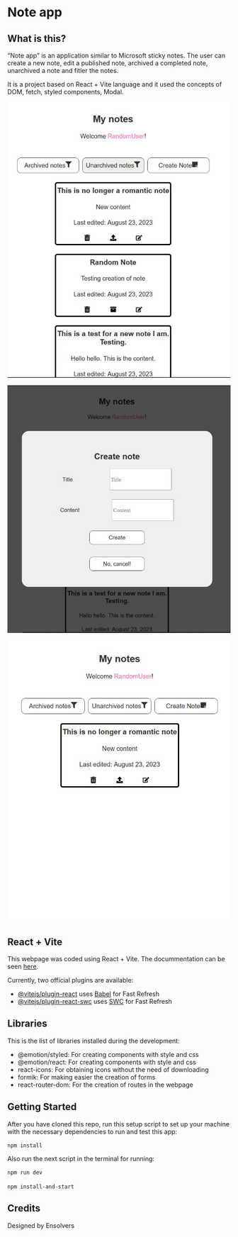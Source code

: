 # Note app

## What is this?

“Note app” is an application similar to Microsoft sticky notes. The user can create a new note, edit a published note, archived a completed note, unarchived a note and fitler the notes.

It is a project based on React + Vite language and it used the concepts of DOM, fetch, styled components, Modal.

![homepage](https://github.com/Angelinis/Frontend/blob/main/src/assets/Mynotes_1.JPG?raw=yes)

![details1](https://github.com/Angelinis/Frontend/blob/main/src/assets/Mynotes_2.JPG?raw=yes)

![details2](https://github.com/Angelinis/Frontend/blob/main/src/assets/Mynotes_3.JPG?raw=yes)

## React + Vite

This webpage was coded using React + Vite. The docummentation can be seen [here][vite].

[vite]: https://vitejs.dev/guide/

Currently, two official plugins are available:

- [@vitejs/plugin-react](https://github.com/vitejs/vite-plugin-react/blob/main/packages/plugin-react/README.md) uses [Babel](https://babeljs.io/) for Fast Refresh
- [@vitejs/plugin-react-swc](https://github.com/vitejs/vite-plugin-react-swc) uses [SWC](https://swc.rs/) for Fast Refresh

## Libraries

This is the list of libraries installed during the development:

- @emotion/styled: For creating components with style and css
- @emotion/react: For creating components with style and css
- react-icons: For obtaining icons without the need of downloading
- formik: For making easier the creation of forms
- react-router-dom: For the creation of routes in the webpage

## Getting Started

After you have cloned this repo, run this setup script to set up your machine
with the necessary dependencies to run and test this app:

    npm install

Also run the next script in the terminal for running:

    npm run dev

    npm install-and-start

## Credits

Designed by Ensolvers
